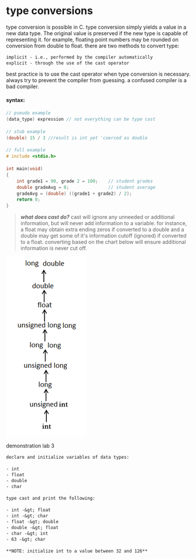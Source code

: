 # type conversions

type conversion is possible in C. type conversion simply yields a value in a new data type. The original value is preserved if the new type is capable of representing it. for example, floating point numbers may be rounded on conversion from double to float. there are two methods to convert type:

    implicit - i.e., performed by the compiler automatically
    explicit - through the use of the cast operator

best practice is to use the cast operator when type conversion is necessary. always try to prevent the compiler from guessing. a confused compiler is a bad compiler.

#### syntax:

```c
// pseudo example
(data_type) expression // not everything can be type cast

// stub example
(double) 15 / 3 //result is int yet 'coerced as double

// full example
# include <stdio.h>

int main(void)
{
    int grade1 = 90, grade 2 = 100;    // student grades
    double gradeAvg = 0;               // student average
    gradeAvg = (double) ((grade1 + grade2) / 2);
    return 0;
}
```

>***what does cast do?***
cast will ignore any unneeded or additional information, but will never add information to a variable. for instance, a float may obtain extra ending zeros if converted to a double and a double may get some of it's information cutoff \(ignored\) if converted to a float. converting based on the chart below will ensure additional information is never cut off.

![](/assets/usual_arithmetic_conversion.png)

demonstration lab 3

    declare and initialize variables of data types: 

    - int
    - float
    - double
    - char

    type cast and print the following:

    - int -&gt; float
    - int -&gt; char
    - float -&gt; double
    - double -&gt; float
    - char -&gt; int
    - 63 -&gt; char

    **NOTE: initialize int to a value between 32 and 126**



